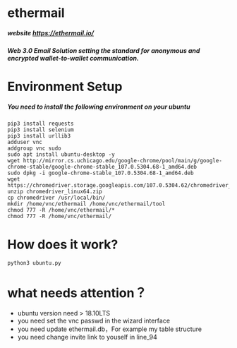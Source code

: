 # ethermail
##### website https://ethermail.io/
##### Web 3.0 Email Solution setting the standard for anonymous and encrypted wallet-to-wallet communication.
# Environment Setup
##### You need to install the following environment on your ubuntu
```shell 
pip3 install requests
pip3 install selenium
pip3 install urllib3
adduser vnc
addgroup vnc sudo
sudo apt install ubuntu-desktop -y
wget http://mirror.cs.uchicago.edu/google-chrome/pool/main/g/google-chrome-stable/google-chrome-stable_107.0.5304.68-1_amd64.deb
sudo dpkg -i google-chrome-stable_107.0.5304.68-1_amd64.deb
wget https://chromedriver.storage.googleapis.com/107.0.5304.62/chromedriver_linux64.zip
unzip chromedriver_linux64.zip 
cp chromedriver /usr/local/bin/
mkdir /home/vnc/ethermail /home/vnc/ethermail/tool
chmod 777 -R /home/vnc/ethermail/*
chmod 777 -R /home/vnc/ethermail/
```
# How does it work?
```angular2html
python3 ubuntu.py
```
# what needs attention？
* ubuntu version need > 18.10LTS
* you need set the vnc passwd in the wizard interface
* you need update ethermail.db，For example my table structure
* you need change invite link to youself in line_94
